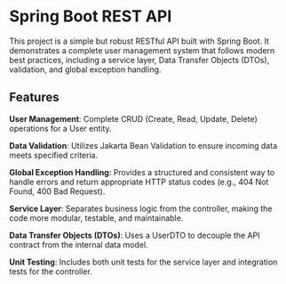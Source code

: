 # Spring Boot REST API

This project is a simple but robust RESTful API built with Spring Boot. It demonstrates a complete user management system that follows modern best practices, including a service layer, Data Transfer Objects (DTOs), validation, and global exception handling.

## Features
**User Management**: Complete CRUD (Create, Read, Update, Delete) operations for a User entity.

**Data Validation**: Utilizes Jakarta Bean Validation to ensure incoming data meets specified criteria.

**Global Exception Handling**: Provides a structured and consistent way to handle errors and return appropriate HTTP status codes (e.g., 404 Not Found, 400 Bad Request).

**Service Layer**: Separates business logic from the controller, making the code more modular, testable, and maintainable.

**Data Transfer Objects (DTOs)**: Uses a UserDTO to decouple the API contract from the internal data model.

**Unit Testing**: Includes both unit tests for the service layer and integration tests for the controller.
